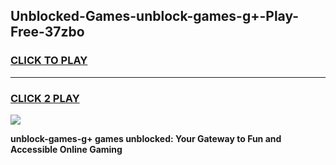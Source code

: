 
## Unblocked-Games-unblock-games-g+-Play-Free-37zbo
<h3>
<a href="https://premium76.site?title=unblock-games-g+&ref=10A">CLICK TO PLAY</a></h3>
<hr>

<h3>
<a href="https://premium76.site?title=unblock-games-g+&ref=10A">CLICK 2 PLAY</a>
  
</h3>

<a href="https://premium76.site?title=unblock-games-g+&ref=10A"><img src="https://clearcache.store/games.png"></a>


**unblock-games-g+ games unblocked: Your Gateway to Fun and Accessible Online Gaming**
